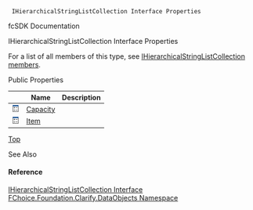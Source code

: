 ﻿     IHierarchicalStringListCollection Interface Properties                                                   

fcSDK Documentation

IHierarchicalStringListCollection Interface Properties

For a list of all members of this type, see [IHierarchicalStringListCollection members](fcSDK~FChoice.Foundation.Clarify.DataObjects.IHierarchicalStringListCollection_members.md).

Public Properties

|   | Name | Description |
| --- | --- | --- |
| ![ Property](dotnetimages/Property.png) | [Capacity](fcSDK~FChoice.Foundation.Clarify.DataObjects.IHierarchicalStringListCollection~Capacity.md) |   |
| ![ Property](dotnetimages/Property.png) | [Item](fcSDK~FChoice.Foundation.Clarify.DataObjects.IHierarchicalStringListCollection~Item.md) |   |

[Top](#top)

See Also

#### Reference

[IHierarchicalStringListCollection Interface](fcSDK~FChoice.Foundation.Clarify.DataObjects.IHierarchicalStringListCollection.md)  
[FChoice.Foundation.Clarify.DataObjects Namespace](fcSDK~FChoice.Foundation.Clarify.DataObjects_namespace.md)